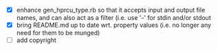 - [x] enhance gen_hprcu_type.rb so that it accepts input and output file names, and can also act as a filter (i.e. use '-' for stdin and/or stdout
- [x] bring README.md up to date wrt. property values (i.e. no longer any need for them to be munged)
- [ ] add copyright

